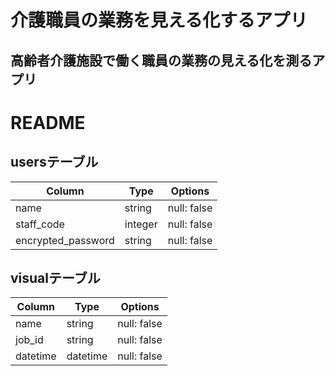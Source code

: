 # 介護職員の業務を見える化するアプリ

## 高齢者介護施設で働く職員の業務の見える化を測るアプリ

# README

##  usersテーブル


| Column             | Type   | Options     |
| ------------------ | ------ | ----------- |
| name               | string | null: false |
| staff_code              | integer | null: false |
| encrypted_password | string | null: false |


## visualテーブル

| Column             | Type   | Options     |
| ------------------ | ------ | ----------- |
| name               | string | null: false |
| job_id              | string | null: false |
| datetime               |  datetime   | null: false |



